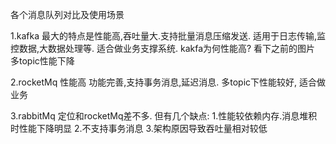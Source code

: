 各个消息队列对比及使用场景

1.kafka
最大的特点是性能高,吞吐量大.支持批量消息压缩发送.  适用于日志传输,监控数据,大数据处理等. 适合做业务支撑系统.
kakfa为何性能高? 看下之前的图片
多topic性能下降

2.rocketMq
性能高
功能完善,支持事务消息,延迟消息.
多topic下性能较好,
适合做业务

3.rabbitMq
定位和rocketMq差不多.
但有几个缺点:
1.性能较依赖内存.消息堆积时性能下降明显
2.不支持事务消息
3.架构原因导致吞吐量相对较低
